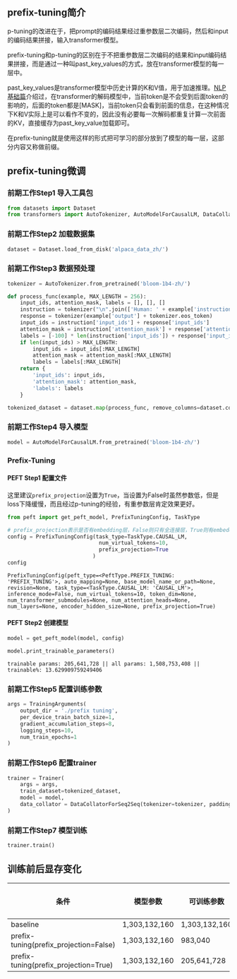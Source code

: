 ## prefix-tuning简介

p-tuning的改进在于，把prompt的编码结果经过重参数层二次编码，然后和input的编码结果拼接，输入transformer模型。

prefix-tuning和p-tuning的区别在于不把重参数层二次编码的结果和input编码结果拼接，而是通过一种叫past_key_values的方式，放在transformer模型的每一层中。

past_key_values是transformer模型中历史计算的K和V值，用于加速推理。[NLP基础篇](nlp/transformer_construction/)介绍过，在transformer的解码模型中，当前token是不会受到后面token的影响的，后面的token都是[MASK]，当前token只会看到前面的信息，在这种情况下K和V实际上是可以看作不变的，因此没有必要每一次解码都重复计算一次前面的KV，直接缓存为past_key_value加载即可。

在prefix-tuning就是使用这样的形式把可学习的部分放到了模型的每一层，这部分内容又称做前缀。

## prefix-tuning微调

### 前期工作Step1 导入工具包

```python
from datasets import Dataset
from transformers import AutoTokenizer, AutoModelForCausalLM, DataCollatorForSeq2Seq, TrainingArguments, Trainer
```

### 前期工作Step2 加载数据集

```python
dataset = Dataset.load_from_disk('alpaca_data_zh/')
```

### 前期工作Step3 数据预处理

```python
tokenizer = AutoTokenizer.from_pretrained('bloom-1b4-zh/')
```

```python
def process_func(example, MAX_LENGTH = 256):
    input_ids, attention_mask, labels = [], [], []
    instruction = tokenizer("\n".join(['Human: ' + example['instruction'], example['input']]).strip() + '\n\nAssistant: ')
    response = tokenizer(example['output'] + tokenizer.eos_token)
    input_ids = instruction['input_ids'] + response['input_ids']
    attention_mask = instruction['attention_mask'] + response['attention_mask']
    labels = [-100] * len(instruction['input_ids']) + response['input_ids']
    if len(input_ids) > MAX_LENGTH:
        input_ids = input_ids[:MAX_LENGTH]
        attention_mask = attention_mask[:MAX_LENGTH]
        labels = labels[:MAX_LENGTH]
    return {
        'input_ids': input_ids,
        'attention_mask': attention_mask,
        'labels': labels
    }

tokenized_dataset = dataset.map(process_func, remove_columns=dataset.column_names)
```

### 前期工作Step4 导入模型


```python
model = AutoModelForCausalLM.from_pretrained('bloom-1b4-zh/')
```

###  Prefix-Tuning

####  PEFT Step1 配置文件

这里建议`prefix_projection`设置为`True`，当设置为False时虽然参数低，但是loss下降缓慢，而且经过p-tuning的经验，有重参数层肯定效果更好。

```python
from peft import get_peft_model, PrefixTuningConfig, TaskType

# prefix_projection表示是否有embedding层，False则只有全连接层，True则有embedding层
config = PrefixTuningConfig(task_type=TaskType.CAUSAL_LM, 
                             num_virtual_tokens=10,
                             prefix_projection=True
                           )
config
```

    PrefixTuningConfig(peft_type=<PeftType.PREFIX_TUNING: 'PREFIX_TUNING'>, auto_mapping=None, base_model_name_or_path=None, revision=None, task_type=<TaskType.CAUSAL_LM: 'CAUSAL_LM'>, inference_mode=False, num_virtual_tokens=10, token_dim=None, num_transformer_submodules=None, num_attention_heads=None, num_layers=None, encoder_hidden_size=None, prefix_projection=True)


####  PEFT Step2 创建模型


```python
model = get_peft_model(model, config)
```

```python
model.print_trainable_parameters()
```

    trainable params: 205,641,728 || all params: 1,508,753,408 || trainable%: 13.629909759249406
    

### 前期工作Step5 配置训练参数


```python
args = TrainingArguments(
    output_dir = './prefix tuning',
    per_device_train_batch_size=1,
    gradient_accumulation_steps=8,
    logging_steps=10,
    num_train_epochs=1
)
```

### 前期工作Step6 配置trainer


```python
trainer = Trainer(
    args = args,
    train_dataset=tokenized_dataset,
    model = model,
    data_collator = DataCollatorForSeq2Seq(tokenizer=tokenizer, padding=True)
)
```

### 前期工作Step7 模型训练


```python
trainer.train()
```


## 训练前后显存变化

| 条件                                     | 模型参数      | 可训练参数         | 初始显存占用 | 训练显存占用 |
|----------------------------------------|---------------|---------------|--------|--------| 
| baseline                               | 1,303,132,160 | 1,303,132,160 | 1.1Gb  | 23.4Gb |
| prefix-tuning(prefix_projection=False) | 1,303,132,160 | 983,040       | 1.1Gb  | 9.4Gb  |
| prefix-tuning(prefix_projection=True)  | 1,303,132,160 | 205,641,728   | 1.1Gb  | 12.3Gb |
